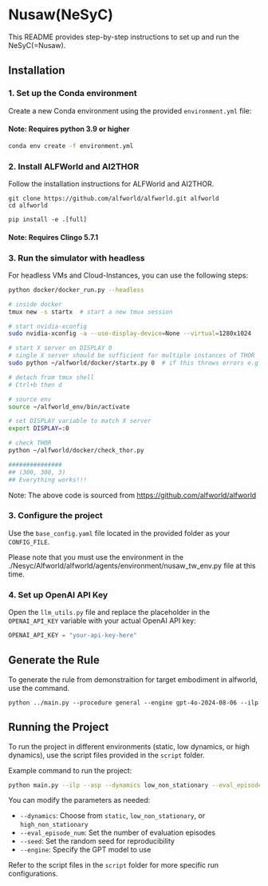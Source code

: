 # Nusaw(NeSyC)
This README provides step-by-step instructions to set up and run the NeSyC(=Nusaw).

## Installation

### 1. Set up the Conda environment
Create a new Conda environment using the provided 
`environment.yml` file:
#### Note: Requires python 3.9 or higher
```bash
conda env create -f environment.yml
```

### 2. Install ALFWorld and AI2THOR
Follow the installation instructions for ALFWorld and AI2THOR. 
```
git clone https://github.com/alfworld/alfworld.git alfworld
cd alfworld

pip install -e .[full]
```
#### Note: Requires Clingo 5.7.1

### 3. Run the simulator with headless
For headless VMs and Cloud-Instances, you can use the following steps:

```bash
python docker/docker_run.py --headless

# inside docker
tmux new -s startx  # start a new tmux session

# start nvidia-xconfig
sudo nvidia-xconfig -a --use-display-device=None --virtual=1280x1024

# start X server on DISPLAY 0
# single X server should be sufficient for multiple instances of THOR
sudo python ~/alfworld/docker/startx.py 0  # if this throws errors e.g "(EE) Server terminated with error (1)" or "(EE) already running ..." try a display > 0

# detach from tmux shell
# Ctrl+b then d

# source env
source ~/alfworld_env/bin/activate

# set DISPLAY variable to match X server
export DISPLAY=:0

# check THOR
python ~/alfworld/docker/check_thor.py

###############
## (300, 300, 3)
## Everything works!!!
```

Note: The above code is sourced from https://github.com/alfworld/alfworld

### 3. Configure the project
Use the `base_config.yaml` file located in the provided folder as your `CONFIG_FILE`.

Please note that you must use the environment in the ./Nesyc/Alfworld/alfworld/agents/environment/nusaw_tw_env.py file at this time.

### 4. Set up OpenAI API Key
Open the `llm_utils.py` file and replace the placeholder in the `OPENAI_API_KEY` variable with your actual OpenAI API key:
```python
OPENAI_API_KEY = "your-api-key-here"
```

## Generate the Rule
To generate the rule from demonstraition for target embodiment in alfworld, use the command. 
```
python ../main.py --procedure general --engine gpt-4o-2024-08-06 --ilp
```

## Running the Project
To run the project in different environments (static, low dynamics, or high dynamics), use the script files provided in the `script` folder.

Example command to run the project:
```bash
python main.py --ilp --asp --dynamics low_non_stationary --eval_episode_num 123 --seed 77 --engine gpt-4-0314
```

You can modify the parameters as needed:
- `--dynamics`: Choose from `static`, `low_non_stationary`, or `high_non_stationary`
- `--eval_episode_num`: Set the number of evaluation episodes
- `--seed`: Set the random seed for reproducibility
- `--engine`: Specify the GPT model to use

Refer to the script files in the `script` folder for more specific run configurations.
